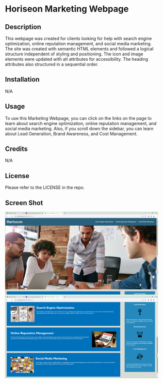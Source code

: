 # Horiseon Marketing Webpage

## Description

This webpage was created for clients looking for help with search engine optimization, online reputation management, and social media marketing. The site was created with semantic HTML elements and followed a logical structure independent of styling and positioning. The icon and image elements were updated with alt attributes for accessibility. The heading attributes also structured in a sequential order.

## Installation

N/A

## Usage

To use this Marketing Webpage, you can click on the links on the page to learn about search engine optimization, online reputation management, and social media marketing. Also, if you scroll down the sidebar, you can learn about Lead Generation, Brand Awareness, and Cost Management.

## Credits

N/A

## License

Please refer to the LICENSE in the repo.

## Screen Shot

![Horiseon Marketing](image.png)
![Horiseon Marketing Part II](image-1.png)
